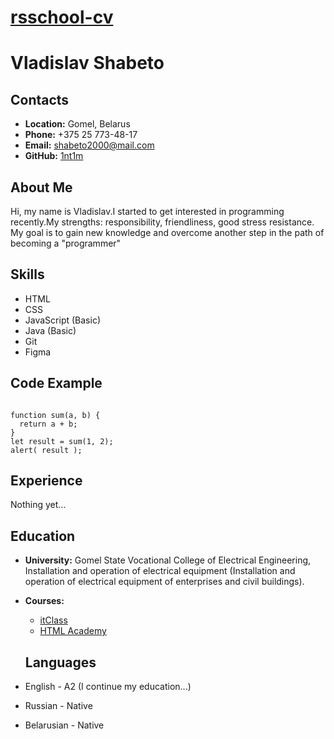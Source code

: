 # **[rsschool-cv](https://1nt1m.github.io/rsschool-cv/)**

# **Vladislav Shabeto**

## **Contacts**

- **Location:** Gomel, Belarus
- **Phone:** +375 25 773-48-17
- **Email:** shabeto2000@mail.com
- **GitHub:** [1nt1m](https://github.com/1nt1m)

## **About Me**

Hi, my name is Vladislav.I started to get interested in programming recently.My strengths: responsibility, friendliness, good stress resistance. My goal is to gain new knowledge and overcome another step in the path of becoming a "programmer"

## **Skills**

- HTML
- CSS
- JavaScript (Basic)
- Java (Basic)
- Git
- Figma

## **Code Example**

```

function sum(a, b) {
  return a + b;
}
let result = sum(1, 2);
alert( result );

```

## **Experience**

Nothing yet…

## **Education**

- **University:** Gomel State Vocational College of Electrical Engineering, Installation and operation of electrical equipment (Installation and operation of electrical equipment of enterprises and civil buildings).
- **Courses:**
  - [itClass](https://itclass.by/)
  - [HTML Academy](https://www.htmlacademy.ru)

  ## __Languages__

 - English - A2 (I continue my education...) 
 - Russian - Native
 - Belarusian - Native
